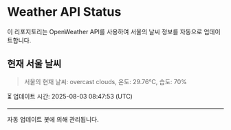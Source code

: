 
# Weather API Status

이 리포지토리는 OpenWeather API를 사용하여 서울의 날씨 정보를 자동으로 업데이트합니다.

## 현재 서울 날씨
> 서울의 현재 날씨: overcast clouds, 온도: 29.76°C, 습도: 70%

⏳ 업데이트 시간: 2025-08-03 08:47:53 (UTC)

---
자동 업데이트 봇에 의해 관리됩니다.

